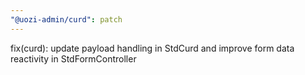 ```yaml
---
"@uozi-admin/curd": patch
---
```


fix(curd): update payload handling in StdCurd and improve form data reactivity in StdFormController
